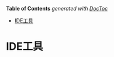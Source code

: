 <!-- START doctoc generated TOC please keep comment here to allow auto update -->
<!-- DON'T EDIT THIS SECTION, INSTEAD RE-RUN doctoc TO UPDATE -->
**Table of Contents**  *generated with [DocToc](https://github.com/thlorenz/doctoc)*

- [IDE工具](#ide%E5%B7%A5%E5%85%B7)

<!-- END doctoc generated TOC please keep comment here to allow auto update -->

# IDE工具